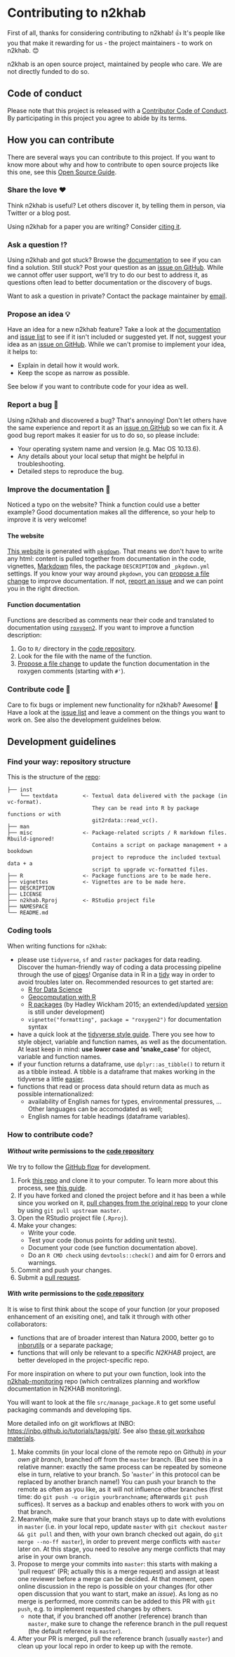 # Contributing to n2khab

First of all, thanks for considering contributing to n2khab! 👍 It's people like you that make it rewarding for us - the project maintainers - to work on n2khab. 😊

n2khab is an open source project, maintained by people who care. We are not directly funded to do so.

[repo]: https://github.com/inbo/n2khab
[issues]: https://github.com/inbo/n2khab/issues
[new_issue]: https://github.com/inbo/n2khab/issues/new
[website]: https://inbo.github.io/n2khab
[citation]: https://inbo.github.io/n2khab/authors.html
[email]: floris.vanderhaeghe@inbo.be

## Code of conduct

Please note that this project is released with a [Contributor Code of Conduct](CODE_OF_CONDUCT.md). By participating in this project you agree to abide by its terms.

## How you can contribute

There are several ways you can contribute to this project. If you want to know more about why and how to contribute to open source projects like this one, see this [Open Source Guide](https://opensource.guide/how-to-contribute/).

### Share the love ❤️

Think n2khab is useful? Let others discover it, by telling them in person, via Twitter or a blog post.

Using n2khab for a paper you are writing? Consider [citing it][citation].

### Ask a question ⁉️

Using n2khab and got stuck? Browse the [documentation][website] to see if you can find a solution. Still stuck? Post your question as an [issue on GitHub][new_issue]. While we cannot offer user support, we'll try to do our best to address it, as questions often lead to better documentation or the discovery of bugs.

Want to ask a question in private? Contact the package maintainer by [email][email].

### Propose an idea 💡

Have an idea for a new n2khab feature? Take a look at the [documentation][website] and [issue list][issues] to see if it isn't included or suggested yet. If not, suggest your idea as an [issue on GitHub][new_issue]. While we can't promise to implement your idea, it helps to:

* Explain in detail how it would work.
* Keep the scope as narrow as possible.

See below if you want to contribute code for your idea as well.

### Report a bug 🐛

Using n2khab and discovered a bug? That's annoying! Don't let others have the same experience and report it as an [issue on GitHub][new_issue] so we can fix it. A good bug report makes it easier for us to do so, so please include:

* Your operating system name and version (e.g. Mac OS 10.13.6).
* Any details about your local setup that might be helpful in troubleshooting.
* Detailed steps to reproduce the bug.

### Improve the documentation 📖

Noticed a typo on the website? Think a function could use a better example? Good documentation makes all the difference, so your help to improve it is very welcome!

#### The website

[This website][website] is generated with [`pkgdown`](http://pkgdown.r-lib.org/). That means we don't have to write any html: content is pulled together from documentation in the code, vignettes, [Markdown](https://guides.github.com/features/mastering-markdown/) files, the package `DESCRIPTION` and `_pkgdown.yml` settings. If you know your way around `pkgdown`, you can [propose a file change](https://help.github.com/articles/editing-files-in-another-user-s-repository/) to improve documentation. If not, [report an issue][new_issue] and we can point you in the right direction.

#### Function documentation

Functions are described as comments near their code and translated to documentation using [`roxygen2`](https://roxygen2.r-lib.org/). If you want to improve a function description:

1. Go to `R/` directory in the [code repository][repo].
2. Look for the file with the name of the function.
3. [Propose a file change](https://help.github.com/articles/editing-files-in-another-user-s-repository/) to update the function documentation in the roxygen comments (starting with `#'`).

### Contribute code 📝

Care to fix bugs or implement new functionality for n2khab? Awesome! 👏 Have a look at the [issue list][issues] and leave a comment on the things you want to work on. See also the development guidelines below.

## Development guidelines

### Find your way: repository structure

This is the structure of the [repo]:

```
├── inst
    └── textdata        <- Textual data delivered with the package (in vc-format).
                           They can be read into R by package functions or with
                           git2rdata::read_vc().
├── man
├── misc                <- Package-related scripts / R markdown files. Rbuild-ignored!
                           Contains a script on package management + a bookdown 
                           project to reproduce the included textual data + a 
                           script to upgrade vc-formatted files.
├── R                   <- Package functions are to be made here.
├── vignettes           <- Vignettes are to be made here.
├── DESCRIPTION
├── LICENSE
├── n2khab.Rproj        <- RStudio project file
├── NAMESPACE
└── README.md
```

### Coding tools

When writing functions for `n2khab`:

- please use `tidyverse`, `sf` and `raster` packages for data reading.
Discover the human-friendly way of coding a data processing pipeline through the use of [pipes](https://r4ds.had.co.nz/pipes.html)!
Organise data in R in a [tidy](https://r4ds.had.co.nz/tidy-data.html#tidy-data-1) way in order to avoid troubles later on.
Recommended resources to get started are:
    - [R for Data Science](https://r4ds.had.co.nz/)
    - [Geocomputation with R](https://geocompr.robinlovelace.net)
    - [R packages](http://r-pkgs.had.co.nz/) (by Hadley Wickham 2015; an extended/updated [version](https://r-pkgs.org/) is still under development)
    - `vignette("formatting", package = "roxygen2")` for documentation syntax
- have a quick look at the [tidyverse style guide](https://style.tidyverse.org/).
There you see how to style object, variable and function names, as well as the documentation.
At least keep in mind: **use lower case and 'snake_case'** for object, variable and function names.
- if your function returns a dataframe, use `dplyr::as_tibble()` to return it as a tibble instead.
A tibble is a dataframe that makes working in the tidyverse a little [easier](https://r4ds.had.co.nz/tibbles.html).
- functions that read or process data should return data as much as possible internationalized:
    - availability of English names for types, environmental pressures, ...
    Other languages can be accomodated as well;
    - English names for table headings (dataframe variables).


### How to contribute code? 

#### _Without_ write permissions to the [code repository][repo]

We try to follow the [GitHub flow](https://guides.github.com/introduction/flow/) for development.

1. Fork [this repo][repo] and clone it to your computer. To learn more about this process, see [this guide](https://guides.github.com/activities/forking/).
2. If you have forked and cloned the project before and it has been a while since you worked on it, [pull changes from the original repo](https://help.github.com/articles/merging-an-upstream-repository-into-your-fork/) to your clone by using `git pull upstream master`.
3. Open the RStudio project file (`.Rproj`).
5. Make your changes:
    * Write your code.
    * Test your code (bonus points for adding unit tests).
    * Document your code (see function documentation above).
    * Do an `R CMD check` using `devtools::check()` and aim for 0 errors and warnings.
5. Commit and push your changes.
6. Submit a [pull request](https://guides.github.com/activities/forking/#making-a-pull-request).

#### _With_ write permissions to the [code repository][repo]

It is wise to first think about the scope of your function (or your proposed enhancement of an exisiting one), and talk it through with other collaborators:

- functions that are of broader interest than Natura 2000, better go to [inborutils](https://inbo.github.io/inborutils/) or a separate package;
- functions that will only be relevant to a specific _N2KHAB_ project, are better developed in the project-specific repo.

For more inspiration on where to put your own function, look into the [n2khab-monitoring](https://github.com/inbo/n2khab-monitoring) repo (which centralizes planning and workflow documentation in N2KHAB monitoring).

You will want to look at the file `src/manage_package.R` to get some useful packaging commands and developing tips.

More detailed info on git workflows at INBO: <https://inbo.github.io/tutorials/tags/git/>.
See also [these git workshop materials](https://inbo.github.io/git-course/index.html).

1. Make commits (in your local clone of the remote repo on Github) _in your own git branch_, branched off from the `master` branch.
(But see this in a relative manner: exactly the same process can be repeated by someone else in turn, relative to your branch.
So '`master`' in this protocol can be replaced by another branch name!)
You can push your branch to the remote as often as you like, as it will not influence other branches (first time: do `git push -u origin yourbranchname`; afterwards `git push` suffices). It serves as a backup and enables others to work with you on that branch.
1. Meanwhile, make sure that your branch stays up to date with evolutions in `master` (i.e. in your local repo, update `master` with `git checkout master && git pull` and then, with your own branch checked out again, do `git merge --no-ff master`), in order to prevent merge conflicts with `master` later on.
At this stage, you need to resolve any merge conflicts that may arise in your own branch.
1. Propose to merge your commits into `master`: this starts with making a 'pull request' (PR; actually this is a merge request) and assign at least one reviewer before a merge can be decided. At that moment, open online discussion in the repo is possible on your changes (for other open discussion that you want to start, make an _issue_). As long as no merge is performed, more commits can be added to this PR with `git push`, e.g. to implement requested changes by others.
    - note that, if you branched off another (reference) branch than `master`, make sure to change the reference branch in the pull request (the default reference is `master`).
1. After your PR is merged, pull the reference branch (usually `master`) and clean up your local repo in order to keep up with the remote.





